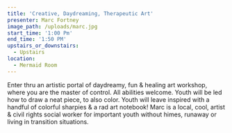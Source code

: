```yaml
---
title: 'Creative, Daydreaming, Therapeutic Art'
presenter: Marc Fortney
image_path: /uploads/marc.jpg
start_time: '1:00 Pm'
end_time: '1:50 PM'
upstairs_or_downstairs:
  - Upstairs
location:
  - Mermaid Room
---
```


Enter thru an artistic portal of daydreamy, fun & healing art workshop, where you are the master of control. All abilities welcome. Youth will be led how to draw a neat piece, to also color. Youth will leave inspired with a handful of colorful sharpies & a rad art notebook! Marc is a local, cool, artist & civil rights social worker for important youth without himes, runaway or living in transition situations.